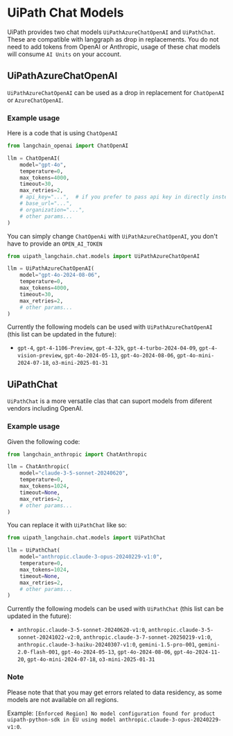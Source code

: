 # UiPath Chat Models

UiPath provides two chat models `UiPathAzureChatOpenAI` and `UiPathChat`. These are compatible with langgraph as drop in replacements. You do not need to add tokens from OpenAI or Anthropic, usage of these chat models will consume `AI Units` on your account.

## UiPathAzureChatOpenAI

`UiPathAzureChatOpenAI` can be used as a drop in replacement for `ChatOpenAI` or `AzureChatOpenAI`.

### Example usage

Here is a code that is using `ChatOpenAI`

```python
from langchain_openai import ChatOpenAI

llm = ChatOpenAI(
    model="gpt-4o",
    temperature=0,
    max_tokens=4000,
    timeout=30,
    max_retries=2,
    # api_key="...",  # if you prefer to pass api key in directly instead of using env vars
    # base_url="...",
    # organization="...",
    # other params...
)
```

You can simply change `ChatOpenAi` with `UiPathAzureChatOpenAI`, you don't have to provide an `OPEN_AI_TOKEN`

```python
from uipath_langchain.chat.models import UiPathAzureChatOpenAI

llm = UiPathAzureChatOpenAI(
    model="gpt-4o-2024-08-06",
    temperature=0,
    max_tokens=4000,
    timeout=30,
    max_retries=2,
    # other params...
)
```

Currently the following models can be used with `UiPathAzureChatOpenAI` (this list can be updated in the future):

-   `gpt-4`, `gpt-4-1106-Preview`, `gpt-4-32k`, `gpt-4-turbo-2024-04-09`, `gpt-4-vision-preview`, `gpt-4o-2024-05-13`, `gpt-4o-2024-08-06`, `gpt-4o-mini-2024-07-18`, `o3-mini-2025-01-31`

## UiPathChat

`UiPathChat` is a more versatile clas that can suport models from diferent vendors including OpenAI.

### Example usage

Given the following code:

```python
from langchain_anthropic import ChatAnthropic

llm = ChatAnthropic(
    model="claude-3-5-sonnet-20240620",
    temperature=0,
    max_tokens=1024,
    timeout=None,
    max_retries=2,
    # other params...
)
```

You can replace it with `UiPathChat` like so:

```python
from uipath_langchain.chat.models import UiPathChat

llm = UiPathChat(
    model="anthropic.claude-3-opus-20240229-v1:0",
    temperature=0,
    max_tokens=1024,
    timeout=None,
    max_retries=2,
    # other params...
)
```

Currently the following models can be used with `UiPathChat` (this list can be updated in the future):

-   `anthropic.claude-3-5-sonnet-20240620-v1:0`, `anthropic.claude-3-5-sonnet-20241022-v2:0`, `anthropic.claude-3-7-sonnet-20250219-v1:0`, `anthropic.claude-3-haiku-20240307-v1:0`, `gemini-1.5-pro-001`, `gemini-2.0-flash-001`, `gpt-4o-2024-05-13`, `gpt-4o-2024-08-06`, `gpt-4o-2024-11-20`, `gpt-4o-mini-2024-07-18`, `o3-mini-2025-01-31`

### Note

Please note that that you may get errors related to data residency, as some models are not available on all regions.

Example: `[Enforced Region] No model configuration found for product uipath-python-sdk in EU using model anthropic.claude-3-opus-20240229-v1:0`.
